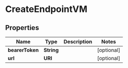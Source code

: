 

# CreateEndpointVM


## Properties

Name | Type | Description | Notes
------------ | ------------- | ------------- | -------------
**bearerToken** | **String** |  |  [optional]
**url** | **URI** |  |  [optional]



